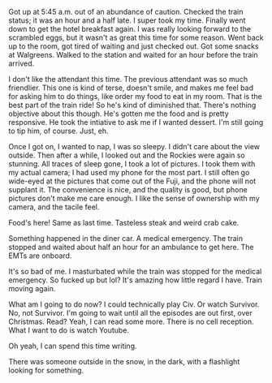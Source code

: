 Got up at 5:45 a.m. out of an abundance of caution. Checked the train status; it was an hour and a half late. I super took my time. Finally went down to get the hotel breakfast again. I was really looking forward to the scrambled eggs, but it wasn't as great this time for some reason. Went back up to the room, got tired of waiting and just checked out. Got some snacks at Walgreens. Walked to the station and waited for an hour before the train arrived.

I don't like the attendant this time. The previous attendant was so much friendlier. This one is kind of terse, doesn't smile, and makes me feel bad for asking him to do things, like order my food to eat in my room. That is the best part of the train ride! So he's kind of diminished that. There's nothing objective about this though. He's gotten me the food and is pretty responsive. He took the intiative to ask me if I wanted dessert. I'm still going to tip him, of course. Just, eh.

Once I got on, I wanted to nap, I was so sleepy. I didn't care about the view outside. Then after a while, I looked out and the Rockies were again so stunning. All traces of sleep gone, I took a lot of pictures. I took them with my actual camera; I had used my phone for the most part. I still often go wide-eyed at the pictures that come out of the Fuji, and the phone will not supplant it. The convenience is nice, and the quality is good, but phone pictures don't make me care enough. I like the sense of ownership with my camera, and the tacile feel.

Food's here! Same as last time. Tasteless steak and weird crab cake.

Something happened in the diner car. A medical emergency. The train stopped and waited about half an hour for an ambulance to get here. The EMTs are onboard.

It's so bad of me. I masturbated while the train was stopped for the medical emergency. So fucked up but lol? It's amazing how little regard I have. Train moving again.

What am I going to do now? I could technically play Civ. Or watch Survivor. No, not Survivor. I'm going to wait until all the episodes are out first, over Christmas. Read? Yeah, I can read some more. There is no cell reception. What I want to do is watch Youtube.

Oh yeah, I can spend this time writing.

There was someone outside in the snow, in the dark, with a flashlight looking for something.
